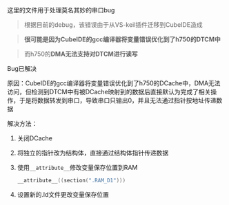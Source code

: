 这里的文件用于处理莫名其妙的串口bug

> 根据目前的debug，该错误由于从VS-keil插件迁移到CubeIDE造成

> **很可能是因为CubeIDE的gcc编译器将变量错误优化到了h750的DTCM中**

> 而h750的**DMA无法支持对DTCM进行读写**

Bug已解决

原因：CubeIDE的gcc编译器将变量错误优化到了h750的DCache中，DMA无法访问，但检测到DTCM中有被DCache映射到的数据后直接默认为完成了相关操作，于是将数据转发到串口，导致串口只输出0，并且无法通过指针按地址传递数据

解决方法：

1. 关闭DCache

2. 将独立的指针改为结构体，直接通过结构体指针传递数据

3. 使用`__attribute__`修改变量保存位置到RAM

   ```c
   __attribute__((section(".RAM_D1")))
   ```

4. 设置新的.ld文件更改变量保存位置

